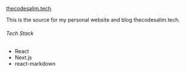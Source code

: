 [thecodesalim.tech](https://thecodesalim.tech/).

This is the source for my personal website and blog thecodesalim.tech. 

###### Tech Stack

- React
- Next.js
- react-markdown 

